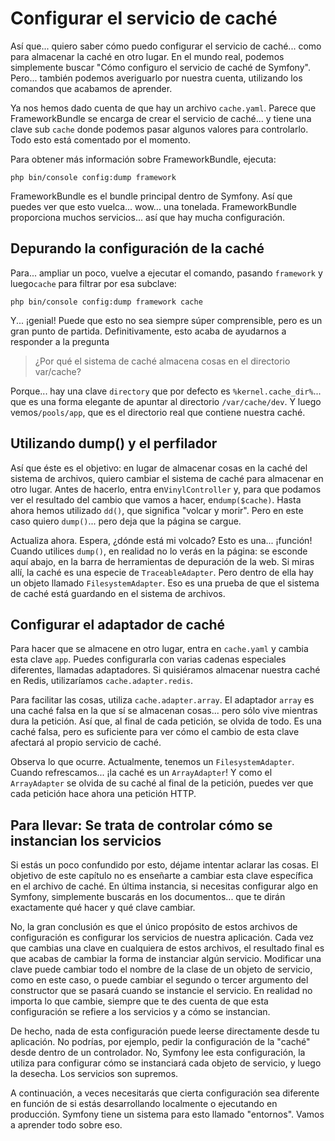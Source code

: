 # Configurar el servicio de caché

Así que... quiero saber cómo puedo configurar el servicio de caché... como para almacenar la caché en otro lugar. En el mundo real, podemos simplemente buscar "Cómo configuro el servicio de caché de Symfony". Pero... también podemos averiguarlo por nuestra cuenta, utilizando los comandos que acabamos de aprender.

Ya nos hemos dado cuenta de que hay un archivo `cache.yaml`. Parece que FrameworkBundle se encarga de crear el servicio de caché... y tiene una clave sub `cache` donde podemos pasar algunos valores para controlarlo. Todo esto está comentado por el momento.

Para obtener más información sobre FrameworkBundle, ejecuta:

```terminal
php bin/console config:dump framework
```

FrameworkBundle es el bundle principal dentro de Symfony. Así que puedes ver que esto vuelca... wow... una tonelada. FrameworkBundle proporciona muchos servicios... así que hay mucha configuración.

## Depurando la configuración de la caché

Para... ampliar un poco, vuelve a ejecutar el comando, pasando `framework` y luego`cache` para filtrar por esa subclave:

```terminal-silent
php bin/console config:dump framework cache
```

Y... ¡genial! Puede que esto no sea siempre súper comprensible, pero es un gran punto de partida. Definitivamente, esto acaba de ayudarnos a responder a la pregunta

> ¿Por qué el sistema de caché almacena cosas en el directorio var/cache?

Porque... hay una clave `directory` que por defecto es `%kernel.cache_dir%`... que es una forma elegante de apuntar al directorio `/var/cache/dev`. Y luego vemos`/pools/app`, que es el directorio real que contiene nuestra caché.

## Utilizando dump() y el perfilador

Así que éste es el objetivo: en lugar de almacenar cosas en la caché del sistema de archivos, quiero cambiar el sistema de caché para almacenar en otro lugar. Antes de hacerlo, entra en`VinylController` y, para que podamos ver el resultado del cambio que vamos a hacer, en`dump($cache)`. Hasta ahora hemos utilizado `dd()`, que significa "volcar y morir". Pero en este caso quiero `dump()`... pero deja que la página se cargue.

Actualiza ahora. Espera, ¿dónde está mi volcado? Esto es una... ¡función! Cuando utilices `dump()`, en realidad no lo verás en la página: se esconde aquí abajo, en la barra de herramientas de depuración de la web. Si miras allí, la caché es una especie de `TraceableAdapter`. Pero dentro de ella hay un objeto llamado `FilesystemAdapter`. Eso es una prueba de que el sistema de caché está guardando en el sistema de archivos.

## Configurar el adaptador de caché

Para hacer que se almacene en otro lugar, entra en `cache.yaml` y cambia esta clave `app`. Puedes configurarla con varias cadenas especiales diferentes, llamadas adaptadores. Si quisiéramos almacenar nuestra caché en Redis, utilizaríamos `cache.adapter.redis`.

Para facilitar las cosas, utiliza `cache.adapter.array`. El adaptador `array` es una caché falsa en la que sí se almacenan cosas... pero sólo vive mientras dura la petición. Así que, al final de cada petición, se olvida de todo. Es una caché falsa, pero es suficiente para ver cómo el cambio de esta clave afectará al propio servicio de caché.

Observa lo que ocurre. Actualmente, tenemos un `FilesystemAdapter`. Cuando refrescamos... ¡la caché es un `ArrayAdapter`! Y como el `ArrayAdapter` se olvida de su caché al final de la petición, puedes ver que cada petición hace ahora una petición HTTP.

## Para llevar: Se trata de controlar cómo se instancian los servicios

Si estás un poco confundido por esto, déjame intentar aclarar las cosas. El objetivo de este capítulo no es enseñarte a cambiar esta clave específica en el archivo de caché. En última instancia, si necesitas configurar algo en Symfony, simplemente buscarás en los documentos... que te dirán exactamente qué hacer y qué clave cambiar.

No, la gran conclusión es que el único propósito de estos archivos de configuración es configurar los servicios de nuestra aplicación. Cada vez que cambias una clave en cualquiera de estos archivos, el resultado final es que acabas de cambiar la forma de instanciar algún servicio. Modificar una clave puede cambiar todo el nombre de la clase de un objeto de servicio, como en este caso, o puede cambiar el segundo o tercer argumento del constructor que se pasará cuando se instancie el servicio. En realidad no importa lo que cambie, siempre que te des cuenta de que esta configuración se refiere a los servicios y a cómo se instancian.

De hecho, nada de esta configuración puede leerse directamente desde tu aplicación. No podrías, por ejemplo, pedir la configuración de la "caché" desde dentro de un controlador. No, Symfony lee esta configuración, la utiliza para configurar cómo se instanciará cada objeto de servicio, y luego la desecha. Los servicios son supremos.

A continuación, a veces necesitarás que cierta configuración sea diferente en función de si estás desarrollando localmente o ejecutando en producción. Symfony tiene un sistema para esto llamado "entornos". Vamos a aprender todo sobre eso.
